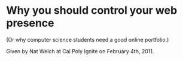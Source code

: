 # Why you should control your web presence

(Or why computer science students need a good online portfolio.)

Given by Nat Welch at Cal Poly Ignite on February 4th, 2011.
